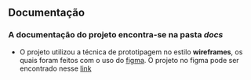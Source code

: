 ## Documentação

### A documentação do projeto encontra-se na pasta ***docs***

- O projeto utilizou a técnica de prototipagem no estilo **wireframes**, os quais foram feitos com o uso do [figma](https://www.figma.com/). O projeto no figma pode ser encontrado nesse [link](https://www.figma.com/file/x50yDDgJO1vNL9x0uMe7ZK/E-commerce?node-id=0-1&t=FXz16bZ9s8brMhMe-0)